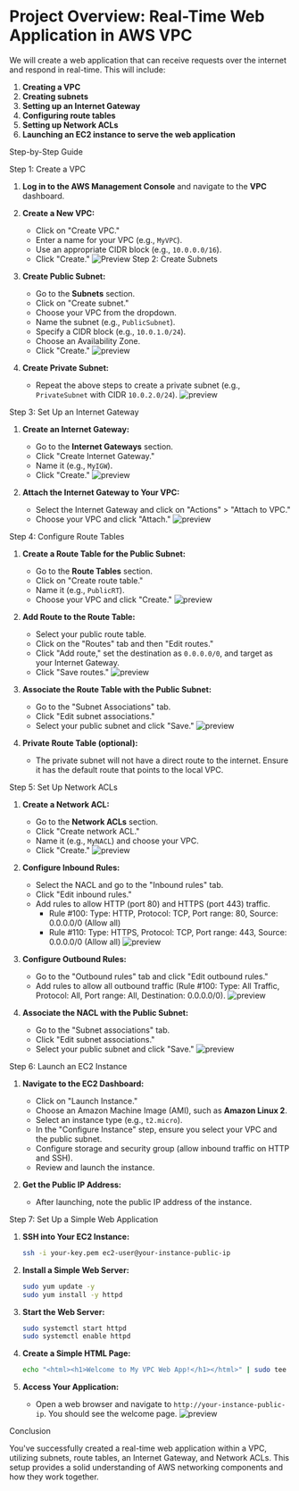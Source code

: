 

# Project Overview: Real-Time Web Application in AWS VPC

We will create a web application that can receive requests over the internet and respond in real-time. This will include:

1. **Creating a VPC**
2. **Creating subnets**
3. **Setting up an Internet Gateway**
4. **Configuring route tables**
5. **Setting up Network ACLs**
6. **Launching an EC2 instance to serve the web application**

Step-by-Step Guide

Step 1: Create a VPC

1. **Log in to the AWS Management Console** and navigate to the **VPC** dashboard.

2. **Create a New VPC:**
   - Click on "Create VPC."
   - Enter a name for your VPC (e.g., `MyVPC`).
   - Use an appropriate CIDR block (e.g., `10.0.0.0/16`).
   - Click "Create."
![Preview](./vpc-1.png)
Step 2: Create Subnets

1. **Create Public Subnet:**
   - Go to the **Subnets** section.
   - Click on "Create subnet."
   - Choose your VPC from the dropdown.
   - Name the subnet (e.g., `PublicSubnet`).
   - Specify a CIDR block (e.g., `10.0.1.0/24`).
   - Choose an Availability Zone.
   - Click "Create."
   ![preview](./vpc-2.png)

2. **Create Private Subnet:**
   - Repeat the above steps to create a private subnet (e.g., `PrivateSubnet` with CIDR `10.0.2.0/24`).
   ![preview](./vpc-3.png)

Step 3: Set Up an Internet Gateway

1. **Create an Internet Gateway:**
   - Go to the **Internet Gateways** section.
   - Click "Create Internet Gateway."
   - Name it (e.g., `MyIGW`).
   - Click "Create."
   ![preview](./vpc-4.png)

2. **Attach the Internet Gateway to Your VPC:**
   - Select the Internet Gateway and click on "Actions" > "Attach to VPC."
   - Choose your VPC and click "Attach."
   ![preview](./vpc-5.png)

Step 4: Configure Route Tables

1. **Create a Route Table for the Public Subnet:**
   - Go to the **Route Tables** section.
   - Click on "Create route table."
   - Name it (e.g., `PublicRT`).
   - Choose your VPC and click "Create."
   ![preview](./vpc-6.png)

2. **Add Route to the Route Table:**
   - Select your public route table.
   - Click on the "Routes" tab and then "Edit routes."
   - Click "Add route," set the destination as `0.0.0.0/0`, and target as your Internet Gateway.
   - Click "Save routes."
   ![preview](./vpc-7.png)

3. **Associate the Route Table with the Public Subnet:**
   - Go to the "Subnet Associations" tab.
   - Click "Edit subnet associations."
   - Select your public subnet and click "Save."
   ![preview](./vpc-8.png)

4. **Private Route Table (optional):**
   - The private subnet will not have a direct route to the internet. Ensure it has the default route that points to the local VPC.

Step 5: Set Up Network ACLs

1. **Create a Network ACL:**
   - Go to the **Network ACLs** section.
   - Click "Create network ACL."
   - Name it (e.g., `MyNACL`) and choose your VPC.
   - Click "Create."
   ![preview](./vpc-9.png)

2. **Configure Inbound Rules:**
   - Select the NACL and go to the "Inbound rules" tab.
   - Click "Edit inbound rules."
   - Add rules to allow HTTP (port 80) and HTTPS (port 443) traffic.
     - Rule #100: Type: HTTP, Protocol: TCP, Port range: 80, Source: 0.0.0.0/0 (Allow all)
     - Rule #110: Type: HTTPS, Protocol: TCP, Port range: 443, Source: 0.0.0.0/0 (Allow all)
     ![preview](./vpc-10.png)

3. **Configure Outbound Rules:**
   - Go to the "Outbound rules" tab and click "Edit outbound rules."
   - Add rules to allow all outbound traffic (Rule #100: Type: All Traffic, Protocol: All, Port range: All, Destination: 0.0.0.0/0).
   ![preview](./vpc-11.png)

4. **Associate the NACL with the Public Subnet:**
   - Go to the "Subnet associations" tab.
   - Click "Edit subnet associations."
   - Select your public subnet and click "Save."
   ![preview](./vpc-12.png)

Step 6: Launch an EC2 Instance

1. **Navigate to the EC2 Dashboard:**
   - Click on "Launch Instance."
   - Choose an Amazon Machine Image (AMI), such as **Amazon Linux 2**.
   - Select an instance type (e.g., `t2.micro`).
   - In the "Configure Instance" step, ensure you select your VPC and the public subnet.
   - Configure storage and security group (allow inbound traffic on HTTP and SSH).
   - Review and launch the instance.

2. **Get the Public IP Address:**
   - After launching, note the public IP address of the instance.

Step 7: Set Up a Simple Web Application

1. **SSH into Your EC2 Instance:**
   ```bash
   ssh -i your-key.pem ec2-user@your-instance-public-ip
   ```

2. **Install a Simple Web Server:**
   ```bash
   sudo yum update -y
   sudo yum install -y httpd
   ```

3. **Start the Web Server:**
   ```bash
   sudo systemctl start httpd
   sudo systemctl enable httpd
   ```

4. **Create a Simple HTML Page:**
   ```bash
   echo "<html><h1>Welcome to My VPC Web App!</h1></html>" | sudo tee /var/www/html/index.html
   ```

5. **Access Your Application:**
   - Open a web browser and navigate to `http://your-instance-public-ip`. You should see the welcome page.
   ![preview](./vpc-13.png)

Conclusion

You've successfully created a real-time web application within a VPC, utilizing subnets, route tables, an Internet Gateway, and Network ACLs. This setup provides a solid understanding of AWS networking components and how they work together.

